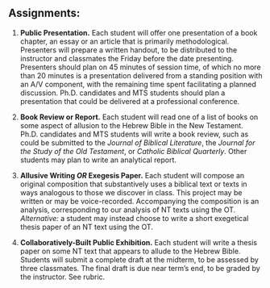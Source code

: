 ## Assignments:

1. **Public Presentation.** Each student will offer one presentation of a book chapter, an essay or an article that is primarily methodological. Presenters will prepare a written handout, to be distributed to the instructor and classmates the Friday before the date presenting. Presenters should plan on 45 minutes of session time, of which no more than 20 minutes is a presentation delivered from a standing position with an A/V component, with the remaining time spent facilitating a planned discussion. Ph.D. candidates and MTS students should plan a presentation that could be delivered at a professional conference.1. **Book Review or Report.** Each student will read one of a list of books on some aspect of allusion to the Hebrew Bible in the New Testament. Ph.D. candidates and MTS students will write a book review, such as could be submitted to the _Journal of Biblical Literature_, the _Journal for the Study of the Old Testament_, or _Catholic Biblical Quarterly_. Other students may plan to write an analytical report. 

1. **Allusive Writing _OR_ Exegesis Paper.** Each student will compose an original composition that substantively uses a biblical text or texts in ways analogous to those we discover in class. This project may be written or may be voice-recorded. Accompanying the composition is an analysis, corresponding to our analysis of NT texts using the OT. _Alternative:_ a student may instead choose to write a short exegetical thesis paper of an NT text using the OT.1. **Collaboratively-Built Public Exhibition.** Each student will write a thesis paper on some NT text that appears to allude to the Hebrew Bible. Students will submit a complete draft at the midterm, to be assessed by three classmates. The final draft is due near term’s end, to be graded by the instructor. See rubric.
